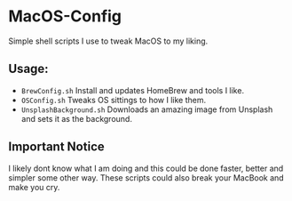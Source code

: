 # MacOS-Config
Simple shell scripts I use to tweak MacOS to my liking.

## Usage:

- `BrewConfig.sh` Install and updates HomeBrew and tools I like.
- `OSConfig.sh` Tweaks OS sittings to how I like them.  
- `UnsplashBackground.sh` Downloads an amazing image from Unsplash and sets it as the background.

## Important Notice
I likely dont know what I am doing and this could be done faster, better and simpler some other way. These scripts could also break your MacBook and make you cry.
